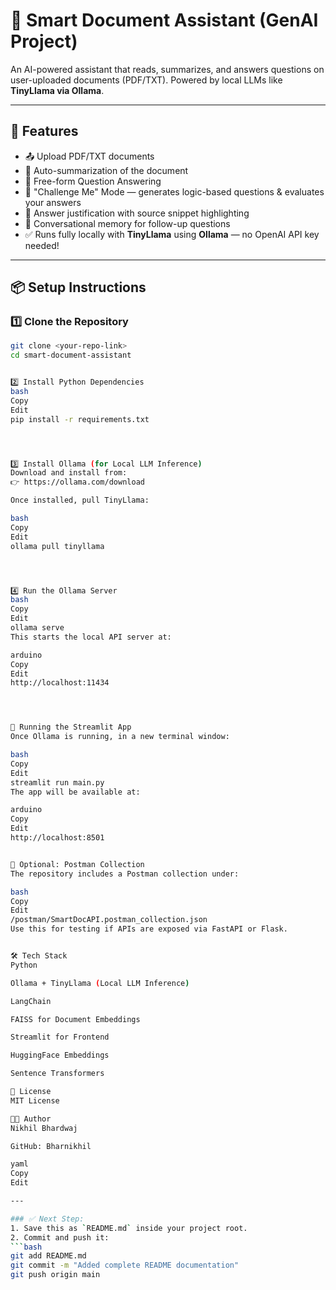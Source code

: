 # 📄 Smart Document Assistant (GenAI Project)

An AI-powered assistant that reads, summarizes, and answers questions on user-uploaded documents (PDF/TXT). Powered by local LLMs like **TinyLlama via Ollama**.

---

## 🚀 Features
- 📤 Upload PDF/TXT documents
- 📝 Auto-summarization of the document
- 💬 Free-form Question Answering
- 🎯 "Challenge Me" Mode — generates logic-based questions & evaluates your answers
- 🔎 Answer justification with source snippet highlighting
- 🧠 Conversational memory for follow-up questions
- ✅ Runs fully locally with **TinyLlama** using **Ollama** — no OpenAI API key needed!

---

## 📦 Setup Instructions

### 1️⃣ Clone the Repository
```bash
git clone <your-repo-link>
cd smart-document-assistant


2️⃣ Install Python Dependencies
bash
Copy
Edit
pip install -r requirements.txt




3️⃣ Install Ollama (for Local LLM Inference)
Download and install from:
👉 https://ollama.com/download

Once installed, pull TinyLlama:

bash
Copy
Edit
ollama pull tinyllama




4️⃣ Run the Ollama Server
bash
Copy
Edit
ollama serve
This starts the local API server at:

arduino
Copy
Edit
http://localhost:11434




🎯 Running the Streamlit App
Once Ollama is running, in a new terminal window:

bash
Copy
Edit
streamlit run main.py
The app will be available at:

arduino
Copy
Edit
http://localhost:8501


🔌 Optional: Postman Collection
The repository includes a Postman collection under:

bash
Copy
Edit
/postman/SmartDocAPI.postman_collection.json
Use this for testing if APIs are exposed via FastAPI or Flask.


🛠️ Tech Stack
Python

Ollama + TinyLlama (Local LLM Inference)

LangChain

FAISS for Document Embeddings

Streamlit for Frontend

HuggingFace Embeddings

Sentence Transformers

📄 License
MIT License

👨‍💻 Author
Nikhil Bhardwaj

GitHub: Bharnikhil

yaml
Copy
Edit

---

### ✅ Next Step:
1. Save this as `README.md` inside your project root.
2. Commit and push it:
```bash
git add README.md
git commit -m "Added complete README documentation"
git push origin main